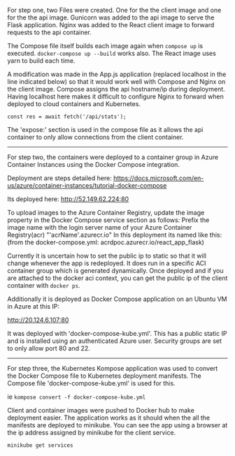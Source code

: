 For step one, two Files were created. One for the the client image and one for the the api image. Gunicorn was added to the api image to serve the Flask application.
Nginx was added to the React client image to forward requests to the api container.

The Compose file itself builds each image again when `compose up` is executed. `docker-compose up --build` works also. The React image uses yarn to build each time.

A modification was made in the App.js application (replaced localhost in the line indicated below) so that it would work well with Compose and Nginx on the client image.
Compose assigns the api hostname/ip during deployment. Having localhost here makes it difficult to configure Nginx to forward when deployed to cloud containers and Kubernetes.

	const res = await fetch('/api/stats');

The 'expose:' section is used in the compose file as it allows the api container to only allow connections from the client container.

------------------------------------------------------------------------------------------------------------------------------------------------

For step two, the containers were deployed to a container group in Azure Container Instances using the Docker Compose integration. 

Deployment are steps detailed here:
https://docs.microsoft.com/en-us/azure/container-instances/tutorial-docker-compose

Its deployed here: http://52.149.62.224:80

To upload images to the Azure Container Registry, update the image property in the Docker Compose service section as follows: Prefix the image name with the login server name of your Azure Container Registry(acr) "'acrName'.azurecr.io"
In this deployment its named like this: (from the docker-compose.yml: acrdpoc.azurecr.io/react_app_flask)

Currently it is uncertain how to set the public ip to static so that it will change whenever the app is redeployed.
It does run in a specific ACI container group which is generated dynamically. Once deployed and if you are attached to the docker aci context, you can get the 
public ip of the client container with `docker ps`. 


Additionally it is deployed as Docker Compose application on an Ubuntu VM in Azure at this IP:

http://20.124.6.107:80

It was deployed with 'docker-compose-kube.yml'.
This has a public static IP and is installed using an authenticated Azure user. Security groups are set to only allow port 80 and 22.


------------------------------------------------------------------------------------------------------------------------------------------------

For step three, the Kubernetes Kompose application was used to convert the Docker Compose file to Kubernetes deployment manifests.
The Compose file 'docker-compose-kube.yml' is used for this.

ie `kompose convert -f docker-compose-kube.yml` 

Client and container images were pushed to Docker hub to make deployment easier.
The application works as it should when the all the manifests are deployed to minikube.
You can see the app using a browser at the ip address assigned by minikube for the client service.

`minikube get services`


